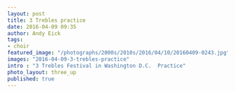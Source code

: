 ```yaml
---
layout: post
title: 3 Trebles practice
date: 2016-04-09 09:35
author: Andy Eick
tags:
- choir
featured_image: "/photographs/2000s/2010s/2016/04/10/20160409-0243.jpg"
images: "2016-04-09-3-trebles-practice"
intro : "3 Trebles Festival in Washington D.C.  Practice"
photo_layout: three_up
published: true
---
```

